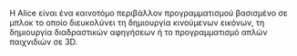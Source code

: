 Η Alice είναι ένα καινοτόμο περιβάλλον προγραμματισμού βασισμένο σε μπλοκ 
το οποίο διευκολύνει τη δημιουργία κινούμενων εικόνων, τη δημιουργία διαδραστικών αφηγήσεων ή το προγραμματισμό απλών παιχνιδιών σε 3D.
